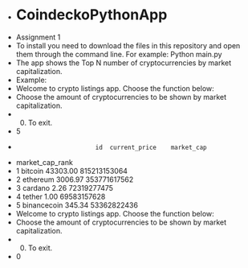 - # CoindeckoPythonApp
- Assignment 1
- To install you need to download the files in this repository and open them through the command line. For example: Python main.py
- The app shows the Top N number of cryptocurrencies by market capitalization.
- Example: 
- Welcome to crypto listings app. Choose the function below:
- Choose the amount of cryptocurrencies to be shown by market capitalization.
- 0. To exit.
- 5
-                           id  current_price    market_cap
- market_cap_rank
- 1                    bitcoin       43303.00  815213153064
- 2                   ethereum        3006.97  353771617562
- 3                    cardano           2.26   72319277475
- 4                     tether           1.00   69583157628
- 5                binancecoin         345.34   53362822436
- Welcome to crypto listings app. Choose the function below:
- Choose the amount of cryptocurrencies to be shown by market capitalization.
- 0. To exit.
- 0
